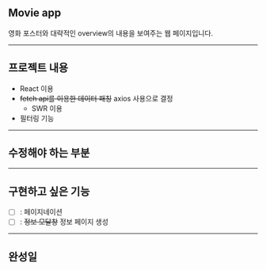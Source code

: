 ## Movie app

영화 포스터와 대략적인 overview의 내용을 보여주는 웹 페이지입니다.

---

## 프로젝트 내용

- React 이용
- ~~fetch api를 이용한 데이터 패칭~~ axios 사용으로 결정
  - SWR 이용
- 필터링 기능

---

## 수정해야 하는 부분

---

## 구현하고 싶은 기능

- [ ] : 페이지네이션
- [ ] : ~~정보 모달창~~ 정보 페이지 생성

---

## 완성일
